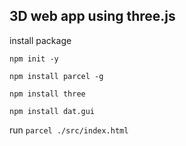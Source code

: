 ## 3D web app using three.js

install package

`npm init -y`

`npm install parcel -g`

`npm install three`

`npm install dat.gui`

run `parcel ./src/index.html`
